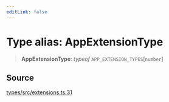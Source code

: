 ```yaml
---
editLink: false
---
```


# Type alias: AppExtensionType

> **AppExtensionType**: _typeof_ `APP_EXTENSION_TYPES`[`number`]

## Source

[types/src/extensions.ts:31](https://github.com/directus/directus/blob/7789a6c53/packages/types/src/extensions.ts#L31)
